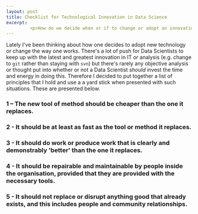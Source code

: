 ```yaml
---
layout: post
title: Checklist for Technological Innovation in Data Science
excerpt:
         <p>How do we decide when or if to change or adopt an innovation in our work?</p>
---
```


Lately I've been thinking about how one decides to adopt new technology or change the way one works. There's a lot of push for Data Scientists to keep up with the latest and greatest innovation in IT or analysis (e.g. change to `git` rather than staying with `svn`) but there's rarely any objective analysis or thought put into whether or not a Data Scientist *should* invest the time and energy in doing this. Therefore I decided to put together a list of principles that I hold and use a a yard stick when presented with such situations. These are presented below.

### 1 – The new tool of method should be cheaper than the one it replaces.

### 2 - It should be at least as fast as the tool or method it replaces.

### 3 - It should do work or produce work that is clearly and demonstrably 'better' than the one it replaces.

### 4 - It should be repairable and maintainable by people inside the organisation, provided that they are provided with the necessary tools.

### 5 - It should not replace or disrupt anything good that already exists, and this includes people and community relationships.
